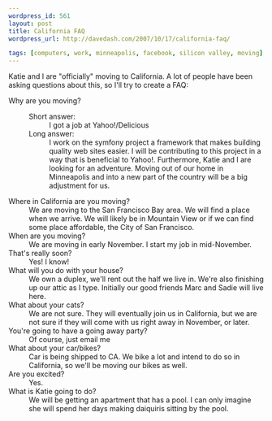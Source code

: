 ```yaml
---
wordpress_id: 561
layout: post
title: California FAQ
wordpress_url: http://davedash.com/2007/10/17/california-faq/

tags: [computers, work, minneapolis, facebook, silicon valley, moving]
---
```

Katie and I are "officially" moving to California.  A lot of people have been asking questions about this, so I'll try to create a FAQ:

[delicious]: http://del.icio.us/

<dl>
<dt>Why are you moving?</dt>
<dd>
<dl>
<dt>Short answer:</dt> 
<dd>I got a job at Yahoo!/Delicious</dd>
<dt>Long answer:</dt>
<dd>
I work on the symfony project a framework that makes building quality web sites easier.  I will be contributing to this project in a way that is beneficial to Yahoo!.  Furthermore, Katie and I are looking for an adventure.  Moving out of our home in Minneapolis and into a new part of the country will be a big adjustment for us.
</dd>
</dl>
<dt>Where in California are you moving?</dt>
<dd>We are moving to the San Francisco Bay area.  We will find a place when we arrive.  We will likely be in Mountain View or if we can find some place affordable, the City of San Francisco.
</dd>

<dt>When are you moving?</dt>
<dd>We are moving in early November.  I start my job in mid-November.</dd>

<dt>That's really soon?</dt>
<dd>Yes!  I know!</dd>

<dt>What will you do with your house?</dt>
<dd>We own a duplex, we'll rent out the half we live in.  We're also finishing up our attic as I type.  Initially our good friends Marc and Sadie will live here.

</dd>

<dt>What about your cats?</dt>
<dd>We are not sure.  They will eventually join us in California, but we are not sure if they will come with us right away in November, or later.
</dd>

<dt>You're going to have a going away party?</dt>
<dd>Of course, just email me</dd>

<dt>What about your car/bikes?</dt>

<dd>
Car is being shipped to CA.  We bike a lot and intend to do so in California, so we'll be moving our bikes as well.
</dd>

<dt>Are you excited?</dt>
<dd>Yes.</dd>


<dt>What is Katie going to do?</dt>
<dd>
We will be getting an apartment that has a pool.  I can only imagine she will spend her days making daiquiris sitting by the pool.
</dd>

</dl>
